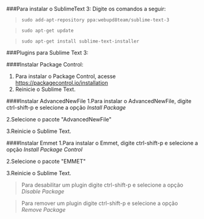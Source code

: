 ###Para instalar o SublimeText 3:
Digite os comandos a seguir:
>`sudo add-apt-repository ppa:webupd8team/sublime-text-3`

>`sudo apt-get update`

>`sudo apt-get install sublime-text-installer`

###Plugins para Sublime Text 3:

####Instalar Package Control:
1. Para instalar o Package Control, acesse https://packagecontrol.io/installation
2. Reinicie o Sublime Text.

####Instalar AdvancedNewFile
1.Para instalar o AdvancedNewFile, digite ctrl-shift-p e selecione a opção *Install Package*

2.Selecione o pacote "AdvancedNewFile"

3.Reinicie o Sublime Text.

####Instalar Emmet
1.Para instalar o Emmet, digite ctrl-shift-p e selecione a opção *Install Package Control*

2.Selecione o pacote "EMMET"

3.Reinicie o Sublime Text.

> Para desabilitar um plugin digite ctrl-shift-p e selecione a opção *Disable Package*

> Para remover um plugin digite ctrl-shift-p e selecione a opção *Remove Package*
